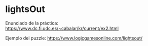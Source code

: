 # lightsOut

Enunciado de la práctica: https://www.dc.fi.udc.es/~cabalar/kr/current/ex2.html

Ejemplo del puzzle: https://www.logicgamesonline.com/lightsout/ 
